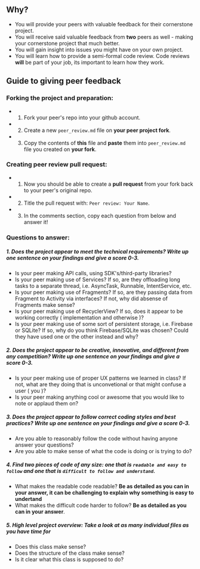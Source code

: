 ## Why?
- You will provide your peers with valuable feedback for their cornerstone project.
- You will receive said valuable feedback from **two** peers as well - making your cornerstone project that much better.
- You will gain insight into issues you might have on your own project.
- You will learn how to provide a semi-formal code review. Code reviews **will** be part of your job, its important to learn how they work.


## Guide to giving peer feedback

### Forking the project and preparation:
- 1. Fork your peer's repo into your github account.
- 2. Create a new ```peer_review.md``` file on **your peer project fork**. 
- 3. Copy the contents of **this** file and **paste** them into ```peer_review.md``` file you created on **your fork**.

### Creating peer review pull request:
- 1. Now you should be able to create a **pull request** from your fork back to your peer's original repo.
- 2. Title the pull request with: ```Peer review: Your Name```.
- 3. In the comments section, copy each question from below and answer it!

### Questions to answer:
##### 1. Does the project appear to meet the technical requirements? **Write up one sentence on your findings and give a score 0-3.**
- Is your peer making API calls, using SDK's/third-party libraries?
- Is your peer making use of Services? If so, are they offloading long tasks to a separate thread, i.e. AsyncTask, Runnable, IntentService, etc.
- Is your peer making use of Fragments? If so, are they passing data from Fragment to Activity via interfaces? If not, why did absense of Fragments make sense?
- Is your peer making use of RecyclerView? If so, does it appear to be working correctly ( implementation and otherwise )?
- Is your peer making use of some sort of persistent storage, i.e. Firebase or SQLite? If so, why do you think Firebase/SQLite was chosen? Could they have used one or the other instead and why?

##### 2. Does the project appear to be creative, innovative, and different from **any** competition? **Write up one sentence on your findings and give a score 0-3.**
- Is your peer making use of proper UX patterns we learned in class? If not, what are they doing that is unconvetional or that might confuse a user ( you )?
- Is your peer making anything cool or awesome that you would like to note or applaud them on?

##### 3. Does the project appear to follow correct coding styles and best practices? **Write up one sentence on your findings and give a score 0-3.**
- Are you able to reasonably follow the code without having anyone answer your questions?
- Are you able to make sense of what the code is doing or is trying to do?

##### 4. Find two pieces of code of any size: one that is ```readable and easy to follow``` and one that is ```difficult to follow and understand```.
- What makes the readable code readable? **Be as detailed as you can in your answer, it can be challenging to explain why something is easy to undertand**
- What makes the difficult code harder to follow? **Be as detailed as you can in your answer**.

##### 5. High level project overview: Take a look at as many individual files as you have time for
- Does this class make sense? 
- Does the structure of the class make sense?
- Is it clear what this class is supposed to do?
